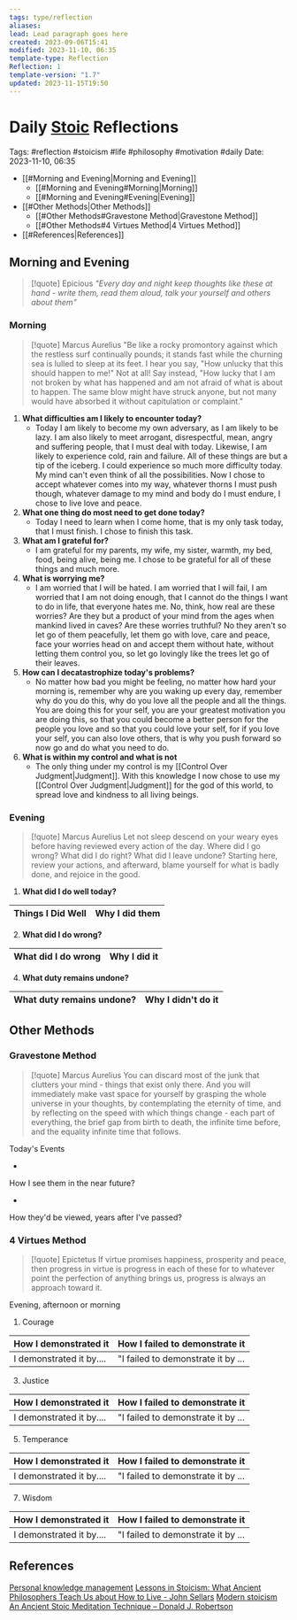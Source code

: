 ```yaml
---
tags: type/reflection
aliases: 
lead: Lead paragraph goes here
created: 2023-09-06T15:41
modified: 2023-11-10, 06:35
template-type: Reflection
Reflection: 1
template-version: "1.7"
updated: 2023-11-15T19:50
---
```



# Daily [Stoic](../SLIP-BOX/Stoicism.md) Reflections

Tags:  #reflection #stoicism #life #philosophy #motivation #daily 
Date: 2023-11-10, 06:35

- [[#Morning and Evening|Morning and Evening]]
	- [[#Morning and Evening#Morning|Morning]]
	- [[#Morning and Evening#Evening|Evening]]
- [[#Other Methods|Other Methods]]
	- [[#Other Methods#Gravestone Method|Gravestone Method]]
	- [[#Other Methods#4 Virtues Method|4 Virtues Method]]
- [[#References|References]]


## Morning and Evening

> [!quote] Epicious 
> _"Every day and night keep thoughts like these at hand - write them, read them aloud, talk your yourself and others about them"_

### Morning

> [!quote] Marcus Aurelius
> "Be like a rocky promontory against which the restless surf continually pounds; it stands fast while the churning sea is lulled to sleep at its feet. I hear you say, "How unlucky that this should happen to me!" Not at all! Say instead, "How lucky that I am not broken by what has happened and am not afraid of what is about to happen. The same blow might have struck anyone, but not many would have absorbed it without capitulation or complaint."

1. **What difficulties am I likely to encounter today?**
	- Today I am likely to become my own adversary, as I am likely to be lazy. I am also likely to meet arrogant, disrespectful, mean, angry and suffering people, that I must deal with today. Likewise, I am likely to experience cold, rain and failure. All of these things are but a tip of the iceberg. I could experience so much more difficulty today. My mind can't even think of all the possibilities. Now I chose to accept whatever comes into my way, whatever thorns I must push though, whatever damage to my mind and body do I must endure, I chose to live love and peace.  
2. **What one thing do most need to get done today?**
	- Today I need to learn when I come home, that is my only task today, that I must finish. I chose to finish this task.  
1. **What am I grateful for?**
	- I am grateful for my parents, my wife, my sister, warmth, my bed, food, being alive, being me. I chose to be grateful for all of these things and much more. 
2. **What is worrying me?**
	- I am worried that I will be hated. I am worried that I will fail, I am worried that I am not doing enough, that I cannot do the things I want to do in life, that everyone hates me. No, think, how real are these worries? Are they but a product of your mind from the ages when mankind lived in caves? Are these worries truthful? No they aren't so let go of them peacefully, let them go with love, care and peace, face your worries head on and accept them without hate, without letting them control you, so let go lovingly like the trees let go of their leaves. 
3. **How can I decatastrophize today's problems?**
	- No matter how bad you might be feeling, no matter how hard your morning is, remember why are you waking up every day, remember why do you do this, why do you love all the people and all the things. You are doing this for your self, you are your greatest motivation you are doing this, so that you could become a better person for the people you love and so that you could love your self, for if you love your self, you can also love others, that is why you push forward so now go and do what you need to do. 
4. **What is within my control and what is not**
	- The only thing under my control is my [[Control Over Judgment|Judgment]]. With this knowledge I now chose to use my [[Control Over Judgment|Judgment]] for the god of this world, to spread love and kindness to all living beings. 

### Evening

> [!quote] Marcus Aurelius
> Let not sleep descend on your weary eyes before having reviewed every action of the day. Where did I go wrong? What did I do right? What did I leave undone? Starting here, review your actions, and afterward, blame yourself for what is badly done, and rejoice in the good.

1. **What did I do well today?**

| Things I Did Well | Why I did them |
| ------------------- | ---------------- |

2. **What did I do wrong?**

| What did I do wrong | Why I did it |
| ------------------- | ---------------- |

4. **What duty remains undone?**

| What duty remains undone? | Why I didn't do it |
| ------------------- | ---------------- |

## Other Methods

### Gravestone Method

> [!quote] Marcus Aurelius
> You can discard most of the junk that clutters your mind - things that exist only there. And you will immediately make vast space for yourself by grasping the whole universe in your thoughts, by contemplating the eternity of time, and by reflecting on the speed with which things change - each part of everything, the brief gap from birth to death, the infinite time before, and the equality infinite time that follows. 

Today's Events 

-

How I see them in the near future? 

-

How they'd be viewed, years after I've passed?

### 4 Virtues Method

> [!quote] Epictetus 
> If virtue promises happiness, prosperity and peace, then progress in virtue is progress in each of these for to whatever point the perfection of anything brings us, progress is always an approach toward it.

Evening, afternoon or morning

1. Courage 

| How I demonstrated it  | How I failed to demonstrate it |
| ------------------- | ---------------- |
| I demonstrated it by....                 | "I failed to demonstrate it by ...              |

3. Justice

| How I demonstrated it  | How I failed to demonstrate it |
| ------------------- | ---------------- |
| I demonstrated it by....                 | "I failed to demonstrate it by ...             

5. Temperance

| How I demonstrated it  | How I failed to demonstrate it |
| ------------------- | ---------------- |
| I demonstrated it by....                 | "I failed to demonstrate it by ...             

7. Wisdom

| How I demonstrated it  | How I failed to demonstrate it |
| ------------------- | ---------------- |
| I demonstrated it by....                 | "I failed to demonstrate it by ...             

## References

[Personal knowledge management](Personal%20knowledge%20management.md)
[Lessons in Stoicism: What Ancient Philosophers Teach Us about How to Live - John Sellars](https://books.google.cz/books/about/Lessons_in_Stoicism.html?id=ky84zQEACAAJ&redir_esc=y)
[Modern stoicism](https://modernstoicism.com/)
[An Ancient Stoic Meditation Technique – Donald J. Robertson](https://donaldrobertson.name/2017/03/22/an-ancient-stoic-meditation-technique/)


